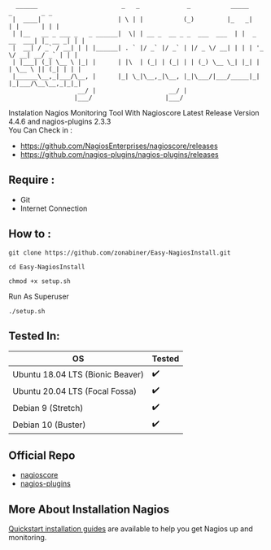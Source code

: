 ```
  ______                       _   _             _           _____           _        _ _ 
 |  ____|                     | \ | |           (_)         |_   _|         | |      | | |
 | |__   __ _ ___ _   _ ______|  \| | __ _  __ _ _  ___  ___  | |  _ __  ___| |_ __ _| | |
 |  __| / _` / __| | | |______| . ` |/ _` |/ _` | |/ _ \/ __| | | | '_ \/ __| __/ _` | | |
 | |___| (_| \__ \ |_| |      | |\  | (_| | (_| | | (_) \__ \_| |_| | | \__ \ || (_| | | |
 |______\__,_|___/\__, |      |_| \_|\__,_|\__, |_|\___/|___/_____|_| |_|___/\__\__,_|_|_|
                   __/ |                    __/ |                                         
                  |___/                    |___/                                          
```

Instalation Nagios Monitoring Tool With Nagioscore Latest Release Version 4.4.6 and nagios-plugins 2.3.3 <br>
You Can Check in : <br>
 - https://github.com/NagiosEnterprises/nagioscore/releases 
 - https://github.com/nagios-plugins/nagios-plugins/releases


Require :
---------
- Git
- Internet Connection

How to : 
--------
```
git clone https://github.com/zonabiner/Easy-NagiosInstall.git
```
```
cd Easy-NagiosInstall
```
```
chmod +x setup.sh
```

Run As Superuser

```
./setup.sh
```

Tested In: 
----------

OS | Tested
------------ | -------------
Ubuntu 18.04 LTS (Bionic Beaver)  |:heavy_check_mark:
Ubuntu 20.04 LTS (Focal Fossa)    |:heavy_check_mark:
Debian 9 (Stretch)                |:heavy_check_mark:
Debian 10 (Buster)	              |:heavy_check_mark:

Official Repo 
-------------
- [nagioscore](https://github.com/NagiosEnterprises/nagioscore/)
- [nagios-plugins](https://github.com/nagios-plugins/nagios-plugins)

More About Installation Nagios
------------------------------
[Quickstart installation guides](http://nagios.sourceforge.net/docs/nagioscore/4/en/quickstart.html)
are available to help you get Nagios up and monitoring.
